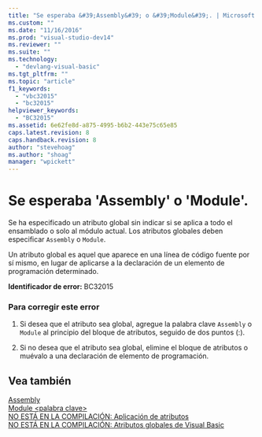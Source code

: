 ```yaml
---
title: "Se esperaba &#39;Assembly&#39; o &#39;Module&#39;. | Microsoft Docs"
ms.custom: ""
ms.date: "11/16/2016"
ms.prod: "visual-studio-dev14"
ms.reviewer: ""
ms.suite: ""
ms.technology: 
  - "devlang-visual-basic"
ms.tgt_pltfrm: ""
ms.topic: "article"
f1_keywords: 
  - "vbc32015"
  - "bc32015"
helpviewer_keywords: 
  - "BC32015"
ms.assetid: 6e62fe8d-a875-4995-b6b2-443e75c65e85
caps.latest.revision: 8
caps.handback.revision: 8
author: "stevehoag"
ms.author: "shoag"
manager: "wpickett"
---
```

# Se esperaba &#39;Assembly&#39; o &#39;Module&#39;.
Se ha especificado un atributo global sin indicar si se aplica a todo el ensamblado o solo al módulo actual. Los atributos globales deben especificar `Assembly` o `Module`.  
  
 Un atributo global es aquel que aparece en una línea de código fuente por sí mismo, en lugar de aplicarse a la declaración de un elemento de programación determinado.  
  
 **Identificador de error:** BC32015  
  
### Para corregir este error  
  
1.  Si desea que el atributo sea global, agregue la palabra clave `Assembly` o `Module` al principio del bloque de atributos, seguido de dos puntos \(:\).  
  
2.  Si no desea que el atributo sea global, elimine el bloque de atributos o muévalo a una declaración de elemento de programación.  
  
## Vea también  
 [Assembly](/dotnet/visual-basic/language-reference/modifiers/assembly)   
 [Module \<palabra clave\>](../Topic/Module%20%3Ckeyword%3E%20\(Visual%20Basic\).md)   
 [NO ESTÁ EN LA COMPILACIÓN: Aplicación de atributos](http://msdn.microsoft.com/es-es/2b1703ed-4437-49b3-bc0b-568094324f47)   
 [NO ESTÁ EN LA COMPILACIÓN: Atributos globales de Visual Basic](http://msdn.microsoft.com/es-es/253a32d8-1531-4504-b687-088554ab71d2)